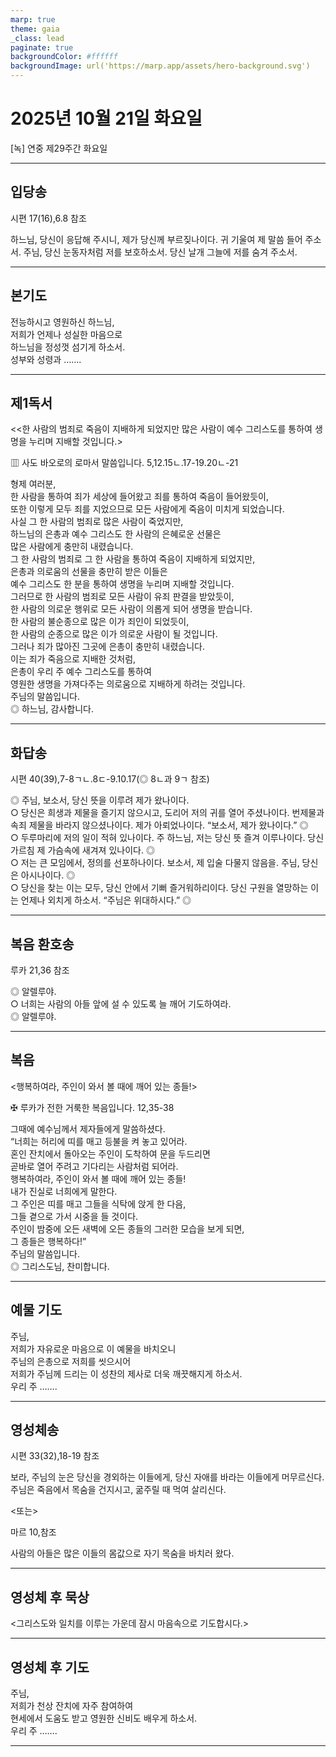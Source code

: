 ```yaml
---
marp: true
theme: gaia
_class: lead
paginate: true
backgroundColor: #ffffff
backgroundImage: url('https://marp.app/assets/hero-background.svg')
---
```


# 2025년 10월 21일 화요일

[녹] 연중 제29주간 화요일  




---

## 입당송

시편 17(16),6.8 참조

하느님, 당신이 응답해 주시니, 제가 당신께 부르짖나이다. 귀 기울여 제 말씀 들어 주소서. 주님, 당신 눈동자처럼 저를 보호하소서. 당신 날개 그늘에 저를 숨겨 주소서.  
  


---

## 본기도

전능하시고 영원하신 하느님,  
저희가 언제나 성실한 마음으로  
하느님을 정성껏 섬기게 하소서.  
성부와 성령과 …….  
  


---

## 제1독서

<<한 사람의 범죄로 죽음이 지배하게 되었지만 많은 사람이 예수 그리스도를 통하여 생명을 누리며 지배할 것입니다.>

▥ 사도 바오로의 로마서 말씀입니다. 5,12.15ㄴ.17-19.20ㄴ-21

형제 여러분,  
한 사람을 통하여 죄가 세상에 들어왔고 죄를 통하여 죽음이 들어왔듯이,  
또한 이렇게 모두 죄를 지었으므로 모든 사람에게 죽음이 미치게 되었습니다.  
사실 그 한 사람의 범죄로 많은 사람이 죽었지만,  
하느님의 은총과 예수 그리스도 한 사람의 은혜로운 선물은  
많은 사람에게 충만히 내렸습니다.  
그 한 사람의 범죄로 그 한 사람을 통하여 죽음이 지배하게 되었지만,  
은총과 의로움의 선물을 충만히 받은 이들은  
예수 그리스도 한 분을 통하여 생명을 누리며 지배할 것입니다.  
그러므로 한 사람의 범죄로 모든 사람이 유죄 판결을 받았듯이,  
한 사람의 의로운 행위로 모든 사람이 의롭게 되어 생명을 받습니다.  
한 사람의 불순종으로 많은 이가 죄인이 되었듯이,  
한 사람의 순종으로 많은 이가 의로운 사람이 될 것입니다.  
그러나 죄가 많아진 그곳에 은총이 충만히 내렸습니다.  
이는 죄가 죽음으로 지배한 것처럼,  
은총이 우리 주 예수 그리스도를 통하여  
영원한 생명을 가져다주는 의로움으로 지배하게 하려는 것입니다.  
주님의 말씀입니다.  
◎ 하느님, 감사합니다.  
  


---

## 화답송

시편 40(39),7-8ㄱㄴ.8ㄷ-9.10.17(◎ 8ㄴ과 9ㄱ 참조)

◎ 주님, 보소서, 당신 뜻을 이루려 제가 왔나이다.  
○ 당신은 희생과 제물을 즐기지 않으시고, 도리어 저의 귀를 열어 주셨나이다. 번제물과 속죄 제물을 바라지 않으셨나이다. 제가 아뢰었나이다. “보소서, 제가 왔나이다.” ◎  
○ 두루마리에 저의 일이 적혀 있나이다. 주 하느님, 저는 당신 뜻 즐겨 이루나이다. 당신 가르침 제 가슴속에 새겨져 있나이다. ◎  
○ 저는 큰 모임에서, 정의를 선포하나이다. 보소서, 제 입술 다물지 않음을. 주님, 당신은 아시나이다. ◎  
○ 당신을 찾는 이는 모두, 당신 안에서 기뻐 즐거워하리이다. 당신 구원을 열망하는 이는 언제나 외치게 하소서. “주님은 위대하시다.” ◎  
  


---

## 복음 환호송

루카 21,36 참조

◎ 알렐루야.  
○ 너희는 사람의 아들 앞에 설 수 있도록 늘 깨어 기도하여라.  
◎ 알렐루야.  
  


---

## 복음

<행복하여라, 주인이 와서 볼 때에 깨어 있는 종들!>

✠ 루카가 전한 거룩한 복음입니다. 12,35-38

그때에 예수님께서 제자들에게 말씀하셨다.  
“너희는 허리에 띠를 매고 등불을 켜 놓고 있어라.  
혼인 잔치에서 돌아오는 주인이 도착하여 문을 두드리면  
곧바로 열어 주려고 기다리는 사람처럼 되어라.  
행복하여라, 주인이 와서 볼 때에 깨어 있는 종들!  
내가 진실로 너희에게 말한다.  
그 주인은 띠를 매고 그들을 식탁에 앉게 한 다음,  
그들 곁으로 가서 시중을 들 것이다.  
주인이 밤중에 오든 새벽에 오든 종들의 그러한 모습을 보게 되면,  
그 종들은 행복하다!”  
주님의 말씀입니다.  
◎ 그리스도님, 찬미합니다.  
  


---

## 예물 기도

주님,  
저희가 자유로운 마음으로 이 예물을 바치오니  
주님의 은총으로 저희를 씻으시어  
저희가 주님께 드리는 이 성찬의 제사로 더욱 깨끗해지게 하소서.  
우리 주 …….  
  


---

## 영성체송

시편 33(32),18-19 참조

보라, 주님의 눈은 당신을 경외하는 이들에게, 당신 자애를 바라는 이들에게 머무르신다. 주님은 죽음에서 목숨을 건지시고, 굶주릴 때 먹여 살리신다.  
  
<또는>  
  
마르 10,참조  
  
사람의 아들은 많은 이들의 몸값으로 자기 목숨을 바치러 왔다.  


---

## 영성체 후 묵상

<그리스도와 일치를 이루는 가운데 잠시 마음속으로 기도합시다.>  


---

## 영성체 후 기도

주님,  
저희가 천상 잔치에 자주 참여하여  
현세에서 도움도 받고 영원한 신비도 배우게 하소서.  
우리 주 …….  
  


---